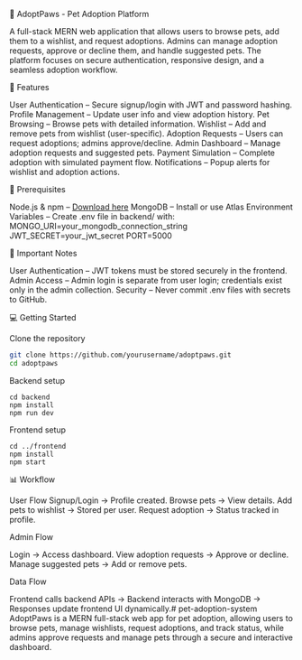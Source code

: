 🐾 AdoptPaws - Pet Adoption Platform

A full-stack MERN web application that allows users to browse pets, add them to a wishlist, and request adoptions. Admins can manage adoption requests, approve or decline them, and handle suggested pets. The platform focuses on secure authentication, responsive design, and a seamless adoption workflow.

🚀 Features

User Authentication – Secure signup/login with JWT and password hashing.
Profile Management – Update user info and view adoption history.
Pet Browsing – Browse pets with detailed information.
Wishlist – Add and remove pets from wishlist (user-specific).
Adoption Requests – Users can request adoptions; admins approve/decline.
Admin Dashboard – Manage adoption requests and suggested pets.
Payment Simulation – Complete adoption with simulated payment flow.
Notifications – Popup alerts for wishlist and adoption actions.

📌 Prerequisites

Node.js & npm – [Download here](https://nodejs.org/en/download)
MongoDB – Install or use Atlas
Environment Variables – Create .env file in backend/ with:
MONGO_URI=your_mongodb_connection_string
JWT_SECRET=your_jwt_secret
PORT=5000

🔑 Important Notes

User Authentication – JWT tokens must be stored securely in the frontend.
Admin Access – Admin login is separate from user login; credentials exist only in the admin collection.
Security – Never commit .env files with secrets to GitHub.

💻 Getting Started

Clone the repository

```bash
git clone https://github.com/yourusername/adoptpaws.git
cd adoptpaws
```

Backend setup
```
cd backend
npm install
npm run dev
```

Frontend setup
```
cd ../frontend
npm install
npm start
```

📊 Workflow

User Flow
Signup/Login → Profile created.
Browse pets → View details.
Add pets to wishlist → Stored per user.
Request adoption → Status tracked in profile.

Admin Flow

Login → Access dashboard.
View adoption requests → Approve or decline.
Manage suggested pets → Add or remove pets.

Data Flow

Frontend calls backend APIs → Backend interacts with MongoDB → Responses update frontend UI dynamically.# pet-adoption-system
AdoptPaws is a MERN full-stack web app for pet adoption, allowing users to browse pets, manage wishlists, request adoptions, and track status, while admins approve requests and manage pets through a secure and interactive dashboard.

